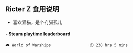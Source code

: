 ## Ricter Z 食用说明
- 喜欢猫猫，是个冇猫孤儿

<!-- steam-box start -->
#### - Steam playtime leaderboard
```text
🎮 World of Warships                 🕘 238 hrs 5 mins
```
<!-- Powered by https://github.com/YouEclipse/steam-box . -->
<!-- steam-box end -->

